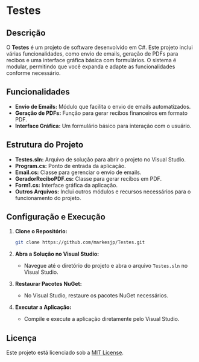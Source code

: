 
# Testes

## Descrição

O **Testes** é um projeto de software desenvolvido em C#. Este projeto inclui várias funcionalidades, como envio de emails, geração de PDFs para recibos e uma interface gráfica básica com formulários. O sistema é modular, permitindo que você expanda e adapte as funcionalidades conforme necessário.

## Funcionalidades

- **Envio de Emails:** Módulo que facilita o envio de emails automatizados.
- **Geração de PDFs:** Função para gerar recibos financeiros em formato PDF.
- **Interface Gráfica:** Um formulário básico para interação com o usuário.

## Estrutura do Projeto

- **Testes.sln:** Arquivo de solução para abrir o projeto no Visual Studio.
- **Program.cs:** Ponto de entrada da aplicação.
- **Email.cs:** Classe para gerenciar o envio de emails.
- **GeradorReciboPDF.cs:** Classe para gerar recibos em PDF.
- **Form1.cs:** Interface gráfica da aplicação.
- **Outros Arquivos:** Inclui outros módulos e recursos necessários para o funcionamento do projeto.

## Configuração e Execução

1. **Clone o Repositório:**
   ```bash
   git clone https://github.com/markesjp/Testes.git
   ```
2. **Abra a Solução no Visual Studio:**
   - Navegue até o diretório do projeto e abra o arquivo `Testes.sln` no Visual Studio.

3. **Restaurar Pacotes NuGet:**
   - No Visual Studio, restaure os pacotes NuGet necessários.

4. **Executar a Aplicação:**
   - Compile e execute a aplicação diretamente pelo Visual Studio.

## Licença

Este projeto está licenciado sob a [MIT License](LICENSE).
